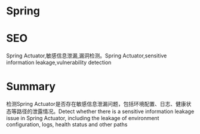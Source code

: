 # Spring
# SEO
Spring Actuator,敏感信息泄漏,漏洞检测。Spring Actuator,sensitive information leakage,vulnerability detection
# Summary
检测Spring Actuator是否存在敏感信息泄漏问题，包括环境配置、日志、健康状态等路径的泄露情况。Detect whether there is a sensitive information leakage issue in Spring Actuator, including the leakage of environment configuration, logs, health status and other paths
